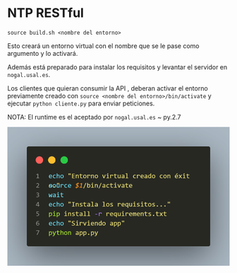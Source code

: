 # NTP RESTful

```console
source build.sh <nombre del entorno>
```

Esto creará un entorno virtual con el nombre que se le pase como argumento y lo activará.

Además está preparado para instalar los requisitos y levantar el servidor en `nogal.usal.es`.

Los clientes que quieran consumir la API , deberan activar el entorno previamente creado con `source <nombre del entorno>/bin/activate` y ejecutar 
`python cliente.py` para enviar peticiones.

NOTA: El runtime es el aceptado por `nogal.usal.es` ~ py.2.7



![alt text](assets/image.png)
